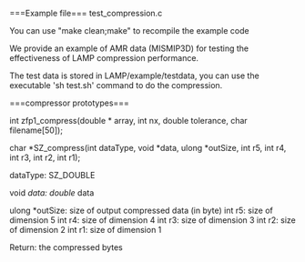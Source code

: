 ===Example file===
test_compression.c

You can use "make clean;make" to recompile the example code


We provide an example of AMR data (MISMIP3D) for testing the effectiveness of LAMP compression performance. 

The test data is stored in LAMP/example/testdata, you can use the executable 'sh test.sh' command to do the compression.

===compressor prototypes===

int zfp1_compress(double * array, int nx, double tolerance, char filename[50]);

char *SZ_compress(int dataType, void *data, ulong *outSize, int r5, int r4, int r3, int r2, int r1);

dataType: SZ_DOUBLE

void *data: double* data

ulong *outSize: size of output compressed data (in byte)
int r5: size of dimension 5 
int r4: size of dimension 4 
int r3: size of dimension 3 
int r2: size of dimension 2 
int r1: size of dimension 1 

Return: the compressed bytes
